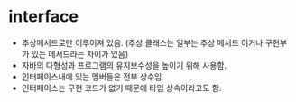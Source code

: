# interface

- 추상메서드로만 이루어져 있음. (추상 클래스는 일부는 추상 메서드 이거나 구현부가 있는 메서드라는 차이가 있음)
- 자바의 다형성과 프로그램의 유지보수성을 높이기 위해 사용함. 
- 인터페이스내에 있는 멤버들은 전부 상수임.
- 인터페이스는 구현 코드가 없기 때문에 타입 상속이라고도 함.
